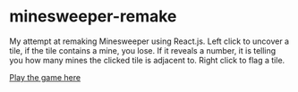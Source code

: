 # minesweeper-remake

My attempt at remaking Minesweeper using React.js. Left click to uncover a tile, if the tile contains a mine, you lose. If it reveals a number, it is telling you how many mines the clicked tile is adjacent to. Right click to flag a tile.

[Play the game here](https://thahmidur-r.github.io/minesweeper-remake/) 
